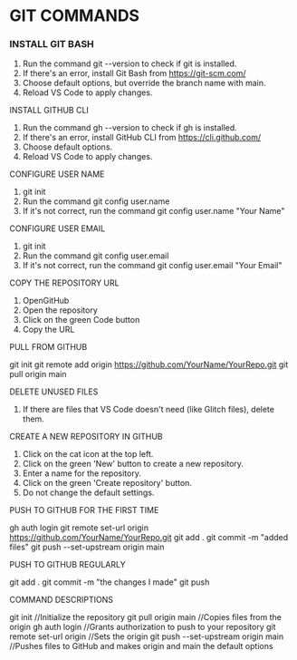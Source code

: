 # GIT COMMANDS

### INSTALL GIT BASH

1. Run the command git --version to check if git is installed.
2. If there's an error, install Git Bash from https://git-scm.com/
3. Choose default options, but override the branch name with main.
4. Reload VS Code to apply changes.

INSTALL GITHUB CLI

1. Run the command gh --version to check if gh is installed.
2. If there's an error, install GitHub CLI from https://cli.github.com/
3. Choose default options.
4. Reload VS Code to apply changes.

CONFIGURE USER NAME 

1. git init
2. Run the command git config user.name
3. If it's not correct, run the command git config user.name "Your Name"

CONFIGURE USER EMAIL

1. git init
2. Run the command git config user.email
3. If it's not correct, run the command git config user.email "Your Email"

COPY THE REPOSITORY URL

1. OpenGitHub
2. Open the repository
3. Click on the green Code button
4. Copy the URL

PULL FROM GITHUB

git init
git remote add origin https://github.com/YourName/YourRepo.git
git pull origin main

DELETE UNUSED FILES

1. If there are files that VS Code doesn't need (like Glitch files), delete them.

CREATE A NEW REPOSITORY IN GITHUB

1. Click on the cat icon at the top left.
2. Click on the green 'New' button to create a new repository.
3. Enter a name for the repository.
4. Click on the green 'Create repository' button.
5. Do not change the default settings.

PUSH TO GITHUB FOR THE FIRST TIME

gh auth login
git remote set-url origin https://github.com/YourName/YourRepo.git
git add .
git commit -m "added files"
git push --set-upstream origin main

PUSH TO GITHUB REGULARLY

git add .
git commit -m "the changes I made"
git push

COMMAND DESCRIPTIONS

git init //Initialize the repository
git pull origin main //Copies files from the origin
gh auth login //Grants authorization to push to your repository
git remote set-url origin //Sets the origin
git push --set-upstream origin main //Pushes files to GitHub and makes origin and main the default options
